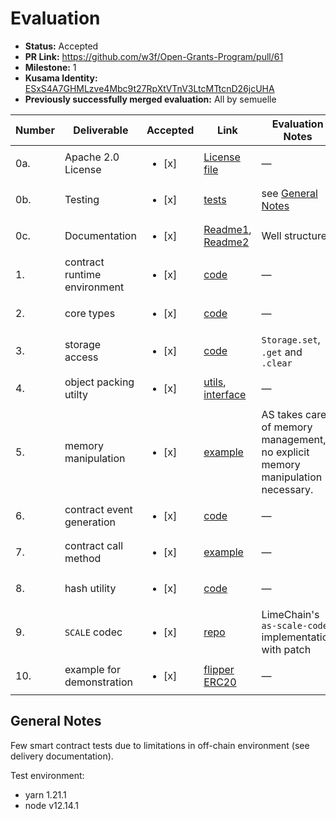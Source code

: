 # Evaluation

- **Status:** Accepted
- **PR Link:** https://github.com/w3f/Open-Grants-Program/pull/61
- **Milestone:** 1
- **Kusama Identity:** [ESxS4A7GHMLzve4Mbc9t27RpXtVTnV3LtcMTtcnD26jcUHA](https://polkascan.io/pre/kusama/account/ESxS4A7GHMLzve4Mbc9t27RpXtVTnV3LtcMTtcnD26jcUHA)
- **Previously successfully merged evaluation:** All by semuelle

| Number | Deliverable | Accepted | Link | Evaluation Notes |
| --- | --- | --- | --- | --- |
| 0a. | Apache 2.0 License | <ul><li>[x] </li></ul> | [License file](https://github.com/ascontract/subscript/blob/9d8e6baf6401f62c31b186a0373dff779f192557/LICENSE) | — |
| 0b. | Testing | <ul><li>[x] </li></ul> | [tests](https://github.com/ascontract/subscript/tree/9d8e6baf6401f62c31b186a0373dff779f192557/core/assembly/__tests__) | see [General Notes](#general-notes) |
| 0c. | Documentation | <ul><li>[x] </li></ul> | [Readme1](https://github.com/ascontract/subscript/blob/master/README.md), [Readme2](https://github.com/ascontract/subscript/blob/9d8e6baf6401f62c31b186a0373dff779f192557/core/README.md) | Well structured |
| 1. | contract runtime environment | <ul><li>[x] </li></ul> | [code](https://github.com/ascontract/subscript/tree/9d8e6baf6401f62c31b186a0373dff779f192557/core/assembly/env) | — |
| 2. | core types | <ul><li>[x] </li></ul> | [code](https://github.com/ascontract/subscript/blob/9d8e6baf6401f62c31b186a0373dff779f192557/core/assembly/types.ts) | — |
| 3. | storage access | <ul><li>[x] </li></ul> | [code](https://github.com/ascontract/subscript/blob/9d8e6baf6401f62c31b186a0373dff779f192557/core/assembly/env/storage.ts) | `Storage.set`, `.get` and `.clear` |
| 4. | object packing utilty | <ul><li>[x] </li></ul> | [utils](https://github.com/ascontract/subscript/blob/9d8e6baf6401f62c31b186a0373dff779f192557/core/assembly/util.ts), [interface](https://github.com/ascontract/as-scale-codec/blob/3c7f3e438e4fb1c49fdfa8bc403851ef8596885c/assembly/interfaces/Codec.ts) | — |
| 5. | memory manipulation | <ul><li>[x] </li></ul> | [example](https://github.com/ascontract/subscript/blob/3f6ba906f721392d05412af916ac56ace859e993/core/assembly/crypto.ts#L13) | AS takes care of memory management, no explicit memory manipulation necessary. |
| 6. | contract event generation | <ul><li>[x] </li></ul> | [code](https://github.com/ascontract/subscript/blob/9d8e6baf6401f62c31b186a0373dff779f192557/core/assembly/env/contract.ts#L139) | — |
| 7. | contract call method | <ul><li>[x] </li></ul> | [example](https://github.com/ascontract/subscript/blob/9d8e6baf6401f62c31b186a0373dff779f192557/examples/erc20/assembly/index.ts#L140) | — |
| 8. | hash utility | <ul><li>[x] </li></ul> | [code](https://github.com/ascontract/subscript/blob/9d8e6baf6401f62c31b186a0373dff779f192557/core/assembly/crypto.ts) | — |
| 9. | `SCALE` codec | <ul><li>[x] </li></ul> | [repo](https://github.com/ascontract/as-scale-codec/tree/149c634773a0544b4919aa3fb6f474c4f0f8a9ad) | LimeChain's `as-scale-codec` implementation with patch |
| 10. | example for demonstration | <ul><li>[x] </li></ul> | [flipper](https://github.com/ascontract/subscript/tree/9d8e6baf6401f62c31b186a0373dff779f192557/examples/flipper)<br />[ERC20](https://github.com/ascontract/subscript/tree/9d8e6baf6401f62c31b186a0373dff779f192557/examples/erc20) | — |

## General Notes

Few smart contract tests due to limitations in off-chain environment (see delivery documentation).

Test environment:

- yarn 1.21.1
- node v12.14.1
